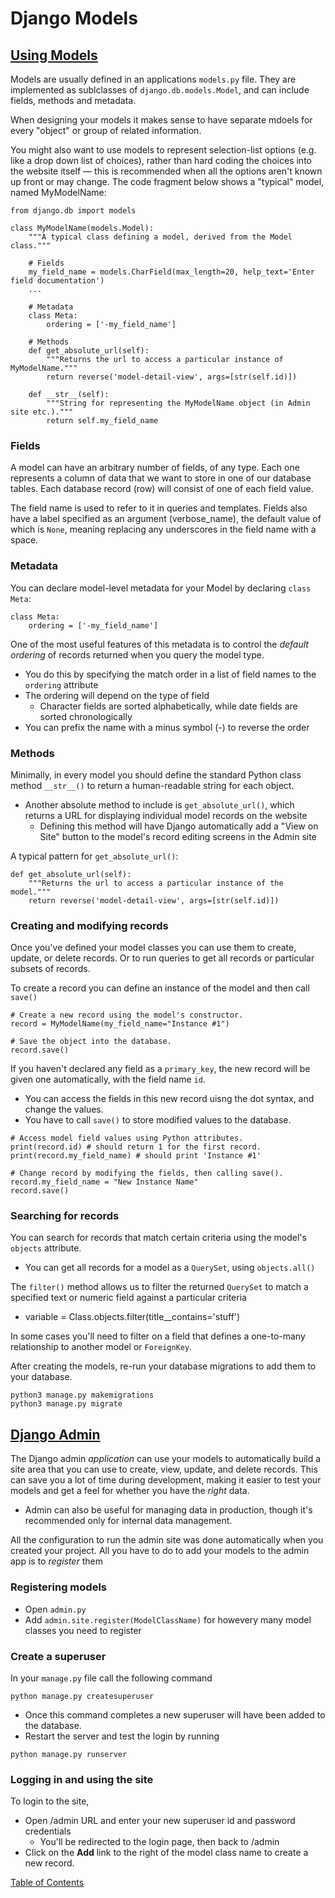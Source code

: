 # Django Models

## [Using Models](https://developer.mozilla.org/en-US/docs/Learn/Server-side/Django/Models)
Models are usually defined in an applications `models.py` file. They are implemented as sublclasses of `django.db.models.Model`, and can include fields, methods and metadata. 

When designing your models it makes sense to have separate mdoels for every "object" or group of related information.

You might also want to use models to represent selection-list options (e.g. like a drop down list of choices), rather than hard coding the choices into the website itself — this is recommended when all the options aren't known up front or may change.
The code fragment below shows a "typical" model, named MyModelName:
```
from django.db import models

class MyModelName(models.Model):
    """A typical class defining a model, derived from the Model class."""

    # Fields
    my_field_name = models.CharField(max_length=20, help_text='Enter field documentation')
    ...

    # Metadata
    class Meta:
        ordering = ['-my_field_name']

    # Methods
    def get_absolute_url(self):
        """Returns the url to access a particular instance of MyModelName."""
        return reverse('model-detail-view', args=[str(self.id)])

    def __str__(self):
        """String for representing the MyModelName object (in Admin site etc.)."""
        return self.my_field_name
```

### Fields
A model can have an arbitrary number of fields, of any type. Each one represents a column of data that we want to store in one of our database tables. Each database record (row) will consist of one of each field value.

The field name is used to refer to it in queries and templates. Fields also have a label specified as an argument (verbose_name), the default value of which is `None`, meaning replacing any underscores in the field name with a space.

### Metadata
You can declare model-level metadata for your Model by declaring `class Meta`:
```
class Meta:
    ordering = ['-my_field_name']
```
One of the most useful features of this metadata is to control the _default ordering_ of records returned when you query the model type. 
- You do this by specifying the match order in a list of field names to the `ordering` attribute
- The ordering will depend on the type of field
  - Character fields are sorted alphabetically, while date fields are sorted chronologically
- You can prefix the name with a minus symbol (-) to reverse the order

### Methods
Minimally, in every model you should define the standard Python class method `__str__()` to return a human-readable string for each object. 
- Another absolute method to include is `get_absolute_url()`, which returns a URL for displaying individual model records on the website
  - Defining this method will have Django automatically add a "View on Site" button to the model's record editing screens in the Admin site

A typical pattern for `get_absolute_url()`:
```
def get_absolute_url(self):
    """Returns the url to access a particular instance of the model."""
    return reverse('model-detail-view', args=[str(self.id)])
```

### Creating and modifying records
Once you've defined your model classes you can use them to create, update, or delete records. Or to run queries to get all records or particular subsets of records.

To create a record you can define an instance of the model and then call `save()`
```
# Create a new record using the model's constructor.
record = MyModelName(my_field_name="Instance #1")

# Save the object into the database.
record.save()
```
If you haven't declared any field as a `primary_key`, the new record will be given one automatically, with the field name `id`.
- You can access the fields in this new record uisng the dot syntax, and change the values. 
- You have to call `save()` to store modified values to the database.
```
# Access model field values using Python attributes.
print(record.id) # should return 1 for the first record.
print(record.my_field_name) # should print 'Instance #1'

# Change record by modifying the fields, then calling save().
record.my_field_name = "New Instance Name"
record.save()
```

### Searching for records
You can search for records that match certain criteria using the model's `objects` attribute.
- You can get all records for a model as a `QuerySet`, using `objects.all()`

The `filter()` method allows us to filter the returned `QuerySet` to match a specified text or numeric field against a particular criteria
- variable = Class.objects.filter(title__contains='stuff')

In some cases you'll need to filter on a field that defines a one-to-many relationship to another model or `ForeignKey`. 

After creating the models, re-run your database migrations to add them to your database.
```
python3 manage.py makemigrations
python3 manage.py migrate
```

## [Django Admin](https://developer.mozilla.org/en-US/docs/Learn/Server-side/Django/Admin_site)
The Django admin _application_ can use your models to automatically build a site area that you can use to create, view, update, and delete records. This can save you a lot of time during development, making it easier to test your models and get a feel for whether you have the _right_ data. 
- Admin can also be useful for managing data in production, though it's recommended only for internal data management.

All the configuration to run the admin site was done automatically when you created your project. All you have to do to add your models to the admin app is to _register_ them

### Registering models
- Open `admin.py`
- Add `admin.site.register(ModelClassName)` for howevery many model classes you need to register

### Create a superuser
In your `manage.py` file call the following command
```
python manage.py createsuperuser
```
- Once this command completes a new superuser will have been added to the database. 
- Restart the server and test the login by running
```
python manage.py runserver
```

### Logging in and using the site
To login to the site,
- Open /admin URL and enter your new superuser id and password credentials
  - You'll be redirected to the login page, then back to /admin
- Click on the **Add** link to the right of the model class name to create a new record. 


[Table of Contents](../index.md)

